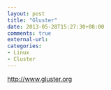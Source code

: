 ```yaml
---
layout: post
title: "Gluster"
date: 2013-05-28T15:27:30+08:00
comments: true
external-url: 
categories: 
- Linux
- Cluster
---
```


http://www.gluster.org
